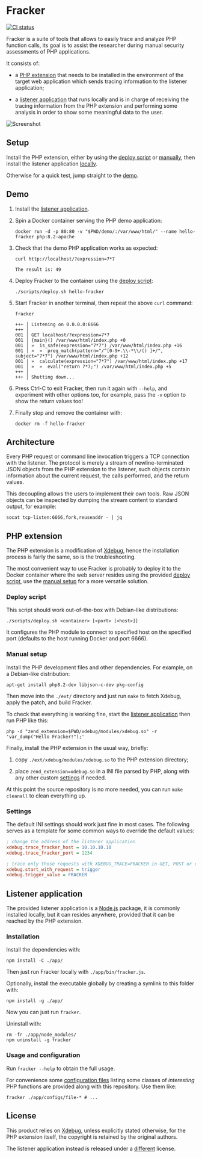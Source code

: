 # Fracker

[![CI status](https://github.com/cyrus-and/fracker/actions/workflows/ci.yml/badge.svg)](https://github.com/cyrus-and/fracker/actions?query=workflow:CI)

Fracker is a suite of tools that allows to easily trace and analyze PHP function calls, its goal is to assist the researcher during manual security assessments of PHP applications.

It consists of:

- a [PHP extension](#php-extension) that needs to be installed in the environment of the target web application which sends tracing information to the listener application;

- a [listener application](#listener-application) that runs locally and is in charge of receiving the tracing information from the PHP extension and performing some analysis in order to show some meaningful data to the user.

![Screenshot](https://gist.githubusercontent.com/cyrus-and/20e1fe4ae91fcd3c823262e7e8344a75/raw/3955b75bd5f177ec096409750714e6d5e98cdd3e/screenshot.png)

## Setup

Install the PHP extension, either by using the [deploy script](#deploy-script) or [manually](#manual-setup), then install the listener application [locally](#installation).

Otherwise for a quick test, jump straight to the [demo](#demo).

## Demo

1. Install the [listener application](#installation).

2. Spin a Docker container serving the PHP demo application:

    ```console
    docker run -d -p 80:80 -v "$PWD/demo/:/var/www/html/" --name hello-fracker php:8.2-apache
    ```

3. Check that the demo PHP application works as expected:

    ```console
    curl http://localhost/?expression=7*7
    ```
    ```
    The result is: 49
    ```

4. Deploy Fracker to the container using the [deploy script](#deploy-script):

    ```console
    ./scripts/deploy.sh hello-fracker
    ```

5. Start Fracker in another terminal, then repeat the above `curl` command:

    ```console
    fracker
    ```
    ```
    +++ │ Listening on 0.0.0.0:6666
    +++ │
    001 │ GET localhost/?expression=7*7
    001 │ {main}() /var/www/html/index.php +0
    001 │ »  is_safe(expression="7*7") /var/www/html/index.php +16
    001 │ »  »  preg_match(pattern="/^[0-9+.\\-*\\/() ]+/", subject="7*7") /var/www/html/index.php +12
    001 │ »  calculate(expression="7*7") /var/www/html/index.php +17
    001 │ »  »  eval("return 7*7;") /var/www/html/index.php +5
    +++ │
    +++ │ Shutting down...
    ```

6. Press Ctrl-C to exit Fracker, then run it again with `--help`, and experiment with other options too, for example, pass the `-v` option to show the return values too!

7. Finally stop and remove the container with:

    ```console
    docker rm -f hello-fracker
    ```

## Architecture

Every PHP request or command line invocation triggers a TCP connection with the listener. The protocol is merely a stream of newline-terminated JSON objects from the PHP extension to the listener, such objects contain information about the current request, the calls performed, and the return values.

This decoupling allows the users to implement their own tools. Raw JSON objects can be inspected by dumping the stream content to standard output, for example:

```console
socat tcp-listen:6666,fork,reuseaddr - | jq
```

## PHP extension

The PHP extension is a modification of [Xdebug](https://github.com/xdebug/xdebug), hence the installation process is fairly the same, so is the troubleshooting.

The most convenient way to use Fracker is probably to deploy it to the Docker container where the web server resides using the provided [deploy script](#deploy-script), use the [manual setup](#manual-setup) for a more versatile solution.

### Deploy script

This script should work out-of-the-box with Debian-like distributions:

```console
./scripts/deploy.sh <container> [<port> [<host>]]
```

It configures the PHP module to connect to specified host on the specified port (defaults to the host running Docker and port 6666).

### Manual setup

Install the PHP development files and other dependencies. For example, on a Debian-like distribution:

```console
apt-get install php8.2-dev libjson-c-dev pkg-config
```

Then move into the `./ext/` directory and just run `make` to fetch Xdebug, apply the patch, and build Fracker.

To check that everything is working fine, start the [listener application](#listener-application) then run PHP like this:

```console
php -d "zend_extension=$PWD/xdebug/modules/xdebug.so" -r 'var_dump("Hello Fracker!");'
```

Finally, install the PHP extension in the usual way, briefly:

1. copy `./ext/xdebug/modules/xdebug.so` to the PHP extension directory;

2. place `zend_extension=xdebug.so` in a INI file parsed by PHP, along with any other custom [settings](#settings) if needed.

At this point the source repository is no more needed, you can run `make cleanall` to clean everything up.

### Settings

The default INI settings should work just fine in most cases. The following serves as a template for some common ways to override the default values:

```ini
; change the address of the listener application
xdebug.trace_fracker_host = 10.10.10.10
xdebug.trace_fracker_port = 1234

; trace only those requests with XDEBUG_TRACE=FRACKER in GET, POST or cookies
xdebug.start_with_request = trigger
xdebug.trigger_value = FRACKER
```

## Listener application

The provided listener application is a [Node.js](https://nodejs.org/en) package, it is commonly installed locally, but it can resides anywhere, provided that it can be reached by the PHP extension.

### Installation

Install the dependencies with:

```console
npm install -C ./app/
```

Then just run Fracker locally with `./app/bin/fracker.js`.

Optionally, install the executable globally by creating a symlink to this folder with:

```console
npm install -g ./app/
```

Now you can just run `fracker`.

Uninstall with:

```console
rm -fr ./app/node_modules/
npm uninstall -g fracker
```

### Usage and configuration

Run `fracker --help` to obtain the full usage.

For convenience some [configuration files](app/configs/) listing some classes of *interesting* PHP functions are provided along with this repository. Use them like:

```console
fracker ./app/configs/file-* # ...
```

## License

This product relies on [Xdebug](https://xdebug.org/), unless explicitly stated otherwise, for the PHP extension itself, the copyright is retained by the original authors.

The listener application instead is released under a [different](app/LICENSE) license.

